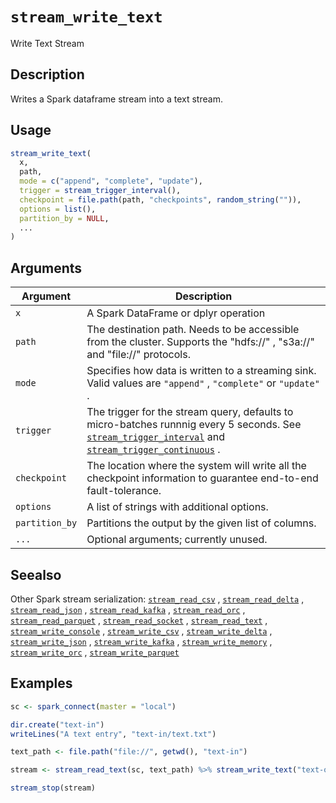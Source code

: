 # `stream_write_text`

Write Text Stream


## Description

Writes a Spark dataframe stream into a text stream.


## Usage

```r
stream_write_text(
  x,
  path,
  mode = c("append", "complete", "update"),
  trigger = stream_trigger_interval(),
  checkpoint = file.path(path, "checkpoints", random_string("")),
  options = list(),
  partition_by = NULL,
  ...
)
```


## Arguments

Argument      |Description
------------- |----------------
`x`     |     A Spark DataFrame or dplyr operation
`path`     |     The destination path. Needs to be accessible from the cluster. Supports the "hdfs://" , "s3a://" and "file://" protocols.
`mode`     |     Specifies how data is written to a streaming sink. Valid values are `"append"` , `"complete"` or `"update"` .
`trigger`     |     The trigger for the stream query, defaults to micro-batches runnnig every 5 seconds. See [`stream_trigger_interval`](#streamtriggerinterval) and [`stream_trigger_continuous`](#streamtriggercontinuous) .
`checkpoint`     |     The location where the system will write all the checkpoint information to guarantee end-to-end fault-tolerance.
`options`     |     A list of strings with additional options.
`partition_by`     |     Partitions the output by the given list of columns.
`...`     |     Optional arguments; currently unused.


## Seealso

Other Spark stream serialization:
 [`stream_read_csv`](#streamreadcsv) ,
 [`stream_read_delta`](#streamreaddelta) ,
 [`stream_read_json`](#streamreadjson) ,
 [`stream_read_kafka`](#streamreadkafka) ,
 [`stream_read_orc`](#streamreadorc) ,
 [`stream_read_parquet`](#streamreadparquet) ,
 [`stream_read_socket`](#streamreadsocket) ,
 [`stream_read_text`](#streamreadtext) ,
 [`stream_write_console`](#streamwriteconsole) ,
 [`stream_write_csv`](#streamwritecsv) ,
 [`stream_write_delta`](#streamwritedelta) ,
 [`stream_write_json`](#streamwritejson) ,
 [`stream_write_kafka`](#streamwritekafka) ,
 [`stream_write_memory`](#streamwritememory) ,
 [`stream_write_orc`](#streamwriteorc) ,
 [`stream_write_parquet`](#streamwriteparquet)


## Examples

```r
sc <- spark_connect(master = "local")

dir.create("text-in")
writeLines("A text entry", "text-in/text.txt")

text_path <- file.path("file://", getwd(), "text-in")

stream <- stream_read_text(sc, text_path) %>% stream_write_text("text-out")

stream_stop(stream)
```


